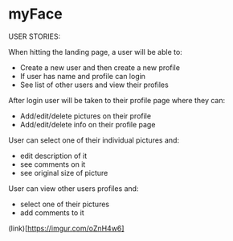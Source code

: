 # myFace

USER STORIES:

When hitting the landing page, a user will be able to:
  - Create a new user and then create a new profile
  - If user has name and profile can login
  - See list of other users and view their profiles
  
After login user will be taken to their profile page where they can:
  - Add/edit/delete pictures on their profile
  - Add/edit/delete info on their profile page
  
User can select one of their individual pictures and:
  - edit description of it
  - see comments on it
  - see original size of picture
  
User can view other users profiles and:
  - select one of their pictures
  - add comments to it

(link)[https://imgur.com/oZnH4w6]

